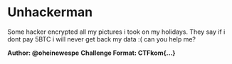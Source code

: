 # Unhackerman
Some hacker encrypted all my pictures i took on my holidays. They say if i dont pay 5BTC i will never get back my data :( can you help me?

__Author: @oheinewespe__
__Challenge Format: CTFkom{...}__